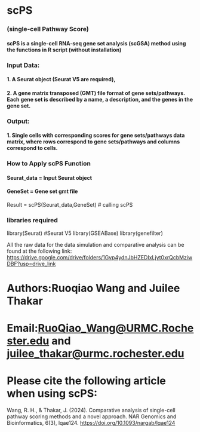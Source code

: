 # scPS 
### (single-cell Pathway Score) 
#### scPS is a single-cell RNA-seq gene set analysis (scGSA) method using the functions in R script (without installation)

###   Input Data: 
#### 1. A Seurat object (Seurat V5 are required), 
#### 2. A gene matrix transposed (GMT) file format of gene sets/pathways. Each gene set is described by a name, a description, and the genes in the gene set. 

###   Output:
####   1. Single cells with corresponding scores for gene sets/pathways data matrix, where rows correspond to gene sets/pathways and columns correspond to cells.

### How to Apply scPS Function
#### Seurat_data = Input Seurat object
#### GeneSet = Gene set gmt file
Result  =  scPS(Seurat_data,GeneSet) # calling scPS 

### libraries required
library(Seurat) #Seurat V5
library(GSEABase)
library(genefilter)

All the raw data for the data simulation and comparative analysis can be found at the following link: 
https://drive.google.com/drive/folders/1Gvp4ydnJbHZEDIxLjyt0xrQcbMziwDBF?usp=drive_link

#     Authors:Ruoqiao Wang and Juilee Thakar
#     Email:RuoQiao_Wang@URMC.Rochester.edu and juilee_thakar@urmc.rochester.edu

# Please cite the following article when using scPS:
Wang, R. H., & Thakar, J. (2024). Comparative analysis of single-cell pathway scoring methods and a novel approach. NAR Genomics and Bioinformatics, 6(3), lqae124.
https://doi.org/10.1093/nargab/lqae124

